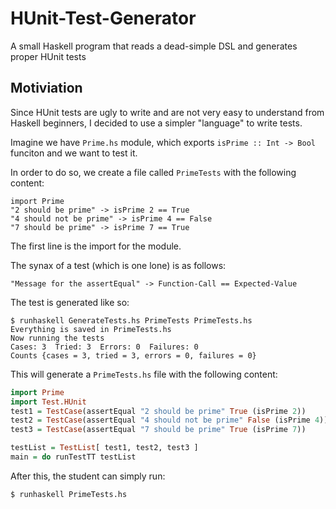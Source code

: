 HUnit-Test-Generator
====================

A small Haskell program that reads a dead-simple DSL and generates proper HUnit tests

## Motiviation

Since HUnit tests are ugly to write and are not very easy to understand from Haskell beginners, I decided to use a simpler "language" to write tests.

Imagine we have `Prime.hs` module, which exports `isPrime :: Int -> Bool` funciton and we want to test it.

In order to do so, we create a file called `PrimeTests` with the following content:

```
import Prime
"2 should be prime" -> isPrime 2 == True
"4 should not be prime" -> isPrime 4 == False
"7 should be prime" -> isPrime 7 == True
```

The first line is the import for the module.

The synax of a test (which is one lone) is as follows:

```
"Message for the assertEqual" -> Function-Call == Expected-Value
```

The test is generated like so:

```
$ runhaskell GenerateTests.hs PrimeTests PrimeTests.hs
Everything is saved in PrimeTests.hs
Now running the tests
Cases: 3  Tried: 3  Errors: 0  Failures: 0
Counts {cases = 3, tried = 3, errors = 0, failures = 0}

```

This will generate a `PrimeTests.hs` file with the following content:

```haskell
import Prime
import Test.HUnit
test1 = TestCase(assertEqual "2 should be prime" True (isPrime 2))
test2 = TestCase(assertEqual "4 should not be prime" False (isPrime 4))
test3 = TestCase(assertEqual "7 should be prime" True (isPrime 7))

testList = TestList[ test1, test2, test3 ]
main = do runTestTT testList
```

After this, the student can simply run:

```
$ runhaskell PrimeTests.hs
```

